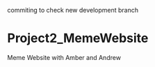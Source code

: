 commiting to check new development branch

# Project2_MemeWebsite
Meme Website with Amber and Andrew

